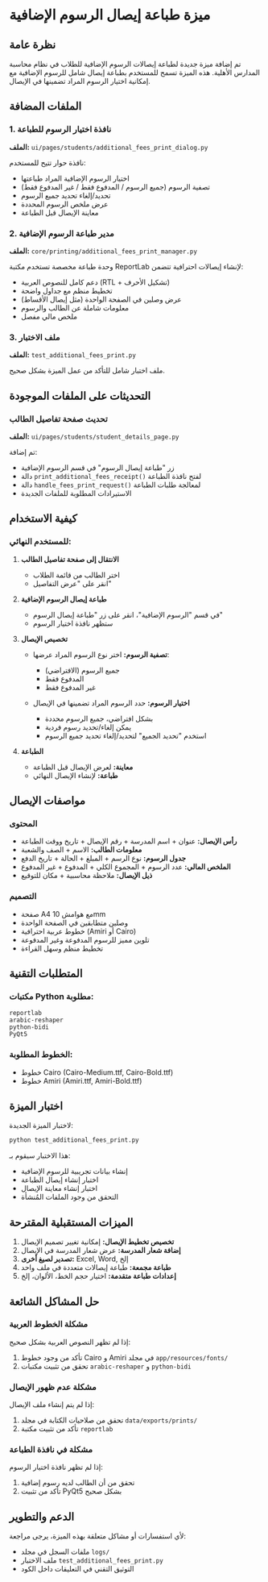 # ميزة طباعة إيصال الرسوم الإضافية

## نظرة عامة

تم إضافة ميزة جديدة لطباعة إيصالات الرسوم الإضافية للطلاب في نظام محاسبة المدارس الأهلية. هذه الميزة تسمح للمستخدم بطباعة إيصال شامل للرسوم الإضافية مع إمكانية اختيار الرسوم المراد تضمينها في الإيصال.

## الملفات المضافة

### 1. نافذة اختيار الرسوم للطباعة
**الملف:** `ui/pages/students/additional_fees_print_dialog.py`

نافذة حوار تتيح للمستخدم:
- اختيار الرسوم الإضافية المراد طباعتها
- تصفية الرسوم (جميع الرسوم / المدفوع فقط / غير المدفوع فقط)
- تحديد/إلغاء تحديد جميع الرسوم
- عرض ملخص الرسوم المحددة
- معاينة الإيصال قبل الطباعة

### 2. مدير طباعة الرسوم الإضافية
**الملف:** `core/printing/additional_fees_print_manager.py`

وحدة طباعة مخصصة تستخدم مكتبة ReportLab لإنشاء إيصالات احترافية تتضمن:
- دعم كامل للنصوص العربية (RTL + تشكيل الأحرف)
- تخطيط منظم مع جداول واضحة
- عرض وصلين في الصفحة الواحدة (مثل إيصال الأقساط)
- معلومات شاملة عن الطالب والرسوم
- ملخص مالي مفصل

### 3. ملف الاختبار
**الملف:** `test_additional_fees_print.py`

ملف اختبار شامل للتأكد من عمل الميزة بشكل صحيح.

## التحديثات على الملفات الموجودة

### تحديث صفحة تفاصيل الطالب
**الملف:** `ui/pages/students/student_details_page.py`

تم إضافة:
- زر "طباعة إيصال الرسوم" في قسم الرسوم الإضافية
- دالة `print_additional_fees_receipt()` لفتح نافذة الطباعة
- دالة `handle_fees_print_request()` لمعالجة طلبات الطباعة
- الاستيرادات المطلوبة للملفات الجديدة

## كيفية الاستخدام

### للمستخدم النهائي:

1. **الانتقال إلى صفحة تفاصيل الطالب**
   - اختر الطالب من قائمة الطلاب
   - انقر على "عرض التفاصيل"

2. **طباعة إيصال الرسوم الإضافية**
   - في قسم "الرسوم الإضافية"، انقر على زر "طباعة إيصال الرسوم"
   - ستظهر نافذة اختيار الرسوم

3. **تخصيص الإيصال**
   - **تصفية الرسوم:** اختر نوع الرسوم المراد عرضها:
     - جميع الرسوم (الافتراضي)
     - المدفوع فقط
     - غير المدفوع فقط
   
   - **اختيار الرسوم:** حدد الرسوم المراد تضمينها في الإيصال
     - بشكل افتراضي، جميع الرسوم محددة
     - يمكن إلغاء/تحديد رسوم فردية
     - استخدم "تحديد الجميع" لتحديد/إلغاء تحديد جميع الرسوم

4. **الطباعة**
   - **معاينة:** لعرض الإيصال قبل الطباعة
   - **طباعة:** لإنشاء الإيصال النهائي

## مواصفات الإيصال

### المحتوى
- **رأس الإيصال:** عنوان + اسم المدرسة + رقم الإيصال + تاريخ ووقت الطباعة
- **معلومات الطالب:** الاسم + الصف والشعبة
- **جدول الرسوم:** نوع الرسم + المبلغ + الحالة + تاريخ الدفع
- **الملخص المالي:** عدد الرسوم + المجموع الكلي + المدفوع + غير المدفوع
- **ذيل الإيصال:** ملاحظة محاسبية + مكان للتوقيع

### التصميم
- صفحة A4 مع هوامش 10mm
- وصلين متطابقين في الصفحة الواحدة
- خطوط عربية احترافية (Amiri أو Cairo)
- تلوين مميز للرسوم المدفوعة وغير المدفوعة
- تخطيط منظم وسهل القراءة

## المتطلبات التقنية

### مكتبات Python مطلوبة:
```
reportlab
arabic-reshaper
python-bidi
PyQt5
```

### الخطوط المطلوبة:
- خطوط Cairo (Cairo-Medium.ttf, Cairo-Bold.ttf)
- خطوط Amiri (Amiri.ttf, Amiri-Bold.ttf)

## اختبار الميزة

لاختبار الميزة الجديدة:

```bash
python test_additional_fees_print.py
```

هذا الاختبار سيقوم بـ:
- إنشاء بيانات تجريبية للرسوم الإضافية
- اختبار إنشاء إيصال الطباعة
- اختبار إنشاء معاينة الإيصال
- التحقق من وجود الملفات المُنشأة

## الميزات المستقبلية المقترحة

1. **تخصيص تخطيط الإيصال:** إمكانية تغيير تصميم الإيصال
2. **إضافة شعار المدرسة:** عرض شعار المدرسة في الإيصال
3. **تصدير لصيغ أخرى:** Excel, Word, إلخ
4. **طباعة مجمعة:** طباعة إيصالات متعددة في ملف واحد
5. **إعدادات طباعة متقدمة:** اختيار حجم الخط، الألوان، إلخ

## حل المشاكل الشائعة

### مشكلة الخطوط العربية
إذا لم تظهر النصوص العربية بشكل صحيح:
1. تأكد من وجود خطوط Cairo و Amiri في مجلد `app/resources/fonts/`
2. تحقق من تثبيت مكتبات `arabic-reshaper` و `python-bidi`

### مشكلة عدم ظهور الإيصال
إذا لم يتم إنشاء ملف الإيصال:
1. تحقق من صلاحيات الكتابة في مجلد `data/exports/prints/`
2. تأكد من تثبيت مكتبة `reportlab`

### مشكلة في نافذة الطباعة
إذا لم تظهر نافذة اختيار الرسوم:
1. تحقق من أن الطالب لديه رسوم إضافية
2. تأكد من تثبيت PyQt5 بشكل صحيح

## الدعم والتطوير

لأي استفسارات أو مشاكل متعلقة بهذه الميزة، يرجى مراجعة:
- ملفات السجل في مجلد `logs/`
- ملف الاختبار `test_additional_fees_print.py`
- التوثيق التقني في التعليقات داخل الكود
